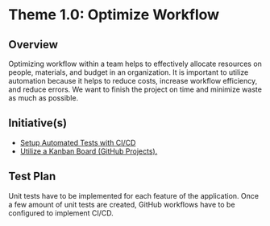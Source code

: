 # Theme 1.0: Optimize Workflow

## Overview
Optimizing workflow within a team helps to effectively allocate resources on people, materials, and budget in an organization. It is important to utilize automation because it helps to reduce costs, increase workflow efficiency, and reduce errors. We want to finish the project on time and minimize waste as much as possible.

## Initiative(s)
* [Setup Automated Tests with CI/CD](initiative_1/initiative_automated_testing.md)
* [Utilize a Kanban Board (GitHub Projects).](initiative_2/initiative_kanban_board.md)

## Test Plan
Unit tests have to be implemented for each feature of the application. Once a few 
amount of unit tests are created, GitHub workflows have to be configured to implement CI/CD.
